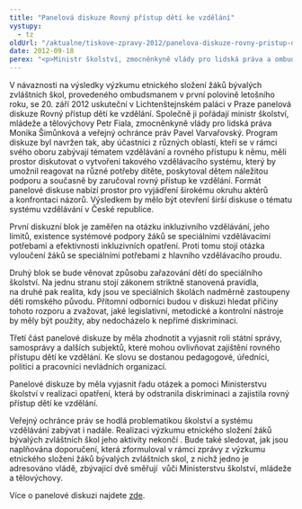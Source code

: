 ```yaml
---
title: "Panelová diskuze Rovný přístup dětí ke vzdělání"
vystupy:
  - tz
oldUrl: "/aktualne/tiskove-zpravy-2012/panelova-diskuze-rovny-pristup-deti-ke-vzdelani"
date: 2012-09-18
perex: "<p>Ministr školství, zmocněnkyně vlády pro lidská práva a ombudsman společně pořádají panelovou diskuzi, která by měla pomoci vytvořit vzdělávací systém zajišťující rovný přístup ke vzdělání.</p>"
---
```


<!-- imported from the old website -->

<p>V návaznosti na výsledky výzkumu etnického složení žáků bývalých zvláštních škol, provedeného ombudsmanem v první polovině letošního roku, se 20. září 2012 uskuteční v Lichtenštejnském paláci v Praze panelová diskuze Rovný přístup dětí ke vzdělání. Společně ji pořádají ministr školství, mládeže a tělovýchovy Petr Fiala, zmocněnkyně vlády pro lidská práva Monika Šimůnková a veřejný ochránce práv Pavel Varvařovský. Program diskuze byl navržen tak, aby účastníci z různých oblastí, kteří se v rámci svého oboru zabývají tématem vzdělávání a rovného přístupu k němu, měli prostor diskutovat o vytvoření takového vzdělávacího systému, který by umožnil reagovat na různé potřeby dítěte, poskytoval dětem náležitou podporu a současně by zaručoval rovný přístup ke vzdělání. Formát panelové diskuse nabízí prostor pro vyjádření širokému okruhu aktérů a konfrontaci názorů. Výsledkem by mělo být otevření širší diskuse o tématu systému vzdělávání v České republice.</p><p>První diskuzní blok je zaměřen na otázku inkluzivního vzdělávání, jeho limitů, existence systémové podpory žáků se speciálními vzdělávacími potřebami a efektivnosti inkluzivních opatření. Proti tomu stojí otázka vyloučení žáků se speciálními potřebami z hlavního vzdělávacího proudu.</p><p>Druhý blok se bude věnovat způsobu zařazování dětí do speciálního školství. Na jednu stranu stojí zákonem striktně stanovená pravidla, na druhé pak realita, kdy jsou ve speciálních školách nadměrně zastoupeny děti romského původu. Přítomní odborníci budou v diskuzi hledat příčiny tohoto rozporu a zvažovat, jaké legislativní, metodické a kontrolní nástroje by měly být použity, aby nedocházelo k nepřímé diskriminaci.</p><p>Třetí část panelové diskuze by měla zhodnotit a vyjasnit roli státní správy, samosprávy a dalších subjektů, které mohou ovlivňovat zajištění rovného přístupu dětí ke vzdělání. Ke slovu se dostanou pedagogové, úředníci, politici a pracovníci nevládních organizací.</p><p>Panelové diskuze by měla vyjasnit řadu otázek a pomoci Ministerstvu školství v realizaci opatření, která by odstranila diskriminaci a zajistila rovný přístup dětí ke vzdělání.</p><p>Veřejný ochránce práv se hodlá problematikou školství a systému vzdělávání zabývat i nadále. Realizaci výzkumu etnického složení žáků bývalých zvláštních škol jeho aktivity nekončí . Bude také sledovat, jak jsou naplňována doporučení, která zformuloval v rámci zprávy z výzkumu etnického složení žáků bývalých zvláštních skol, z nichž jedno je adresováno vládě, zbývající dvě směřují  vůči Ministerstvu školství, mládeže a tělovýchovy.</p><p>Více o panelové diskuzi najdete <a href="/dalsi-aktivity/konference/?tx_odcalendar%5Buid%5D=26&amp;cHash=2f1a35bc56fd88e8b0c60f206d92c596">zde</a>.</p>
